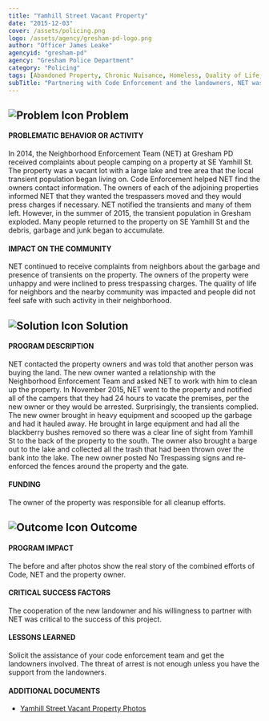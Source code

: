 ```yaml
---
title: "Yamhill Street Vacant Property"
date: "2015-12-03"
cover: /assets/policing.png
logo: /assets/agency/gresham-pd-logo.png
author: "Officer James Leake"
agencyid: "gresham-pd"
agency: "Gresham Police Department"
category: "Policing"
tags: [Abandoned Property, Chronic Nuisance, Homeless, Quality of Life, Transients]
subTitle: "Partnering with Code Enforcement and the landowners, NET was able to successfully address illegal camping on a vacant lot."
---
```


## ![Problem Icon](https://github.com/google/material-design-icons/raw/master/alert/1x_web/ic_error_outline_black_48dp.png "Problem") Problem

#### PROBLEMATIC BEHAVIOR OR ACTIVITY

In 2014, the Neighborhood Enforcement Team (NET) at Gresham PD received complaints about people camping on a property at SE Yamhill St. The property was a vacant lot with a large lake and tree area that the local transient population began living on. Code Enforcement helped NET find the owners contact information. The owners of each of the adjoining properties informed NET that they wanted the trespassers moved and they would press charges if necessary. NET notified the transients and many of them left. However, in the summer of 2015, the transient population in Gresham exploded. Many people returned to the property on SE Yamhill St and the debris, garbage and junk began to accumulate.

#### IMPACT ON THE COMMUNITY

NET continued to receive complaints from neighbors about the garbage and presence of transients on the property. The owners of the property were unhappy and were inclined to press trespassing charges. The quality of life for neighbors and the nearby community was impacted and people did not feel safe with such activity in their neighborhood.

## ![Solution Icon](https://github.com/google/material-design-icons/raw/master/action/1x_web/ic_lightbulb_outline_black_48dp.png "Solution") Solution

#### PROGRAM DESCRIPTION

NET contacted the property owners and was told that another person was buying the land. The new owner wanted a relationship with the Neighborhood Enforcement Team and asked NET to work with him to clean up the property. In November 2015, NET went to the property and notified all of the campers that they had 24 hours to vacate the premises, per the new owner or they would be arrested. Surprisingly, the transients complied. The new owner brought in heavy equipment and scooped up the garbage and had it hauled away. He brought in large equipment and had all the blackberry bushes removed so there was a clear line of sight from Yamhill St to the back of the property to the south. The owner also brought a barge out to the lake and collected all the trash that had been thrown over the bank into the lake. The new owner posted No Trespassing signs and re-enforced the fences around the property and the gate.

#### FUNDING

The owner of the property was responsible for all cleanup efforts.

## ![Outcome Icon](https://github.com/google/material-design-icons/raw/master/action/1x_web/ic_view_list_black_48dp.png "Outcome") Outcome

#### PROGRAM IMPACT

The before and after photos show the real story of the combined efforts of Code, NET and the property owner.

#### CRITICAL SUCCESS FACTORS

The cooperation of the new landowner and his willingness to partner with NET was critical to the success of this project.

#### LESSONS LEARNED

Solicit the assistance of your code enforcement team and get the landowners involved. The threat of arrest is not enough unless you have the support from the landowners.

#### ADDITIONAL DOCUMENTS

* [Yamhill Street Vacant Property Photos](./yamhill-vacant-prop-photos.pdf)
